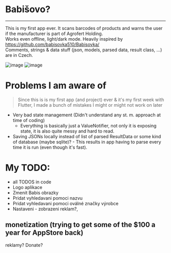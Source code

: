 # Babišovo?
---

This is my first app ever. It scans barcodes of products and warns the user if the manufacturer is part of Agrofert Holding.  
Works even offline, light/dark mode.
Heavily inspired by https://github.com/babisovka510/Babisovka/  
Comments, strings & data stuff (json, models, parsed data, result class, ...) are in Czech. 

![image](https://github.com/gitStanda/babis/assets/136804505/83415efd-eeeb-47b9-889f-a11566a8dada)
![image](https://github.com/gitStanda/babis/assets/136804505/468baf8e-5a70-4de0-aa11-b0bef8dd7f39)

# Problems I am aware of

> Since this is is my first app (and project) ever & it's my first week with Flutter, I made a bunch of mistakes I might or might not work on later

- Very bad state management (Didn't understand any st. m. approach at time of coding)
  - Everything is basically just a ValueNotifier, not only it is exposing state, it is also quite messy and hard to read.
- Saving JSONs locally instead of list of parsed ResultData or some kind of database (maybe sqlite)? - This results in app having to parse every time it is run (even though it's fast).

# My TODO:
- all TODOS in code
- Logo aplikace 
- Zmenit Babis obrazky
- Pridat vyhledavani pomoci nazvu
- Pridat vyhledavani pomoci oválné značky výrobce
- Nastaveni - zobrazeni reklam?, 

## monetization (trying to get some of the $100 a year for AppStore back)
reklamy?
Donate?
